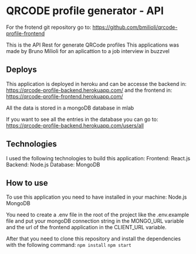 # QRCODE profile generator - API

For the frotend git repository go to: https://github.com/bmilioli/qrcode-profile-frontend

This is the API Rest for generate QRCode profiles
This applications was made by Bruno Milioli for an aplicattion to a job interview in buzzvel

## Deploys

This application is deployed in heroku and can be accesse the backend in: https://qrcode-profile-backend.herokuapp.com/
and the frontend in: https://qrcode-profile-frontend.herokuapp.com/

All the data is stored in a mongoDB database in mlab

If you want to see all the entries in the database you can go to: https://qrcode-profile-backend.herokuapp.com/users/all

## Technologies

I used the following technologies to build this application:
Frontend: React.js
Backend: Node.js
Database: MongoDB

## How to use

To use this application you need to have installed in your machine:
Node.js
MongoDB

You need to create a .env file in the root of the project like the .env.example file and put your mongoDB connection string in the MONGO_URL variable and
the url of the frontend application in the CLIENT_URL variable.

After that you need to clone this repository and install the dependencies with the following command:
`npm install`
`npm start`
